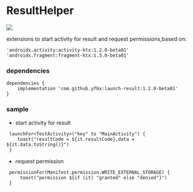 # ResultHelper
[![](https://img.shields.io/badge/release-1.2.0-beta01-blue.svg)](https://github.com/yfbx-repo/launch-result/releases)

extensions to start activity for result and request permissions,based on:
```
'androidx.activity:activity-ktx:1.2.0-beta01'
'androidx.fragment:fragment-ktx:1.3.0-beta01'
```

### dependencies

```
dependencies {
    implementation 'com.github.yfbx:launch-result:1.2.0-beta01'
}
```    

### sample

- start activity for result
```
 launchFor<TestActivity>("key" to "MainActivity") {
    toast("resultCode = ${it.resultCode},data = ${it.data.toString()}")
 }

```

- request permission

```
 permissionFor(Manifest.permission.WRITE_EXTERNAL_STORAGE) {
     toast("permission ${if (it) "granted" else "denied"}")
 }
```
